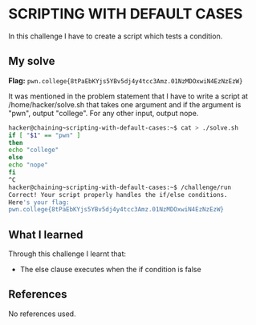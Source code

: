 # SCRIPTING WITH DEFAULT CASES
In this challenge I have to create a script which tests a condition.

## My solve
**Flag:** `pwn.college{8tPaEbKYjs5YBv5dj4y4tcc3Amz.01NzMDOxwiN4EzNzEzW}`

It was mentioned in the problem statement that I have to  write a script at /home/hacker/solve.sh that takes one argument and if the argument is "pwn", output "college". For any other input, output nope.
```bash
hacker@chaining~scripting-with-default-cases:~$ cat > ./solve.sh
if [ "$1" == "pwn" ]
then
echo "college"
else
echo "nope"
fi
^C
hacker@chaining~scripting-with-default-cases:~$ /challenge/run
Correct! Your script properly handles the if/else conditions.
Here's your flag:
pwn.college{8tPaEbKYjs5YBv5dj4y4tcc3Amz.01NzMDOxwiN4EzNzEzW}
```

## What I learned
Through this challenge I learnt that:
- The else clause executes when the if condition is false


## References
No references used.

